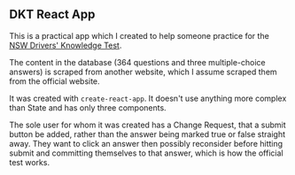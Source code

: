 ## DKT React App

This is a practical app which I created to help someone practice for the [NSW Drivers' Knowledge Test](https://www.service.nsw.gov.au/transaction/driver-knowledge-test).

The content in the database (364 questions and three multiple-choice answers) is scraped from another website, 
which I assume scraped them from the official website.

It was created with `create-react-app`. It doesn't use anything more complex than State and has only three 
components.

The sole user for whom it was created has a Change Request, that a submit button be added, rather than the 
answer being marked true or false straight away. They want to click an answer then possibly reconsider before 
hitting submit and committing themselves to that answer, which is how the official test works.

